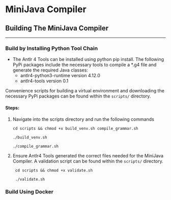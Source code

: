 # MiniJava Compiler

## Building The MiniJava Compiler

---
### Build by Installing Python Tool Chain
- The Antlr 4 Tools can be installed using python pip install. The following PyPi packages include the necessary tools to
compile a *.g4 file and generate the required Java classes:
    * antlr4-python3-runtime version 4.12.0
    * antlr4-tools version 0.1

Convenience scripts for building a virtual environment and downloading the necessary PyPi packages can
be found within the `scripts/` directory.

####  Steps:
1. Navigate into the scripts directory and run the following commands
    ```shell 
    cd scripts && chmod +x build_venv.sh compile_grammar.sh
    ````
   ```shell
   ./build_venv.sh 
    ```
   ```shell
   ./compile_grammar.sh 
    ```
2. Ensure Antlr4 Tools generated the correct files needed for the MiniJava Compiler. A validation script
can be found within the `scripts/` directory.
   ```shell
    cd scripts && chmod +x validate.sh 
    ```
   ```shell
    ./validate.sh
   ```

### Build Using Docker

